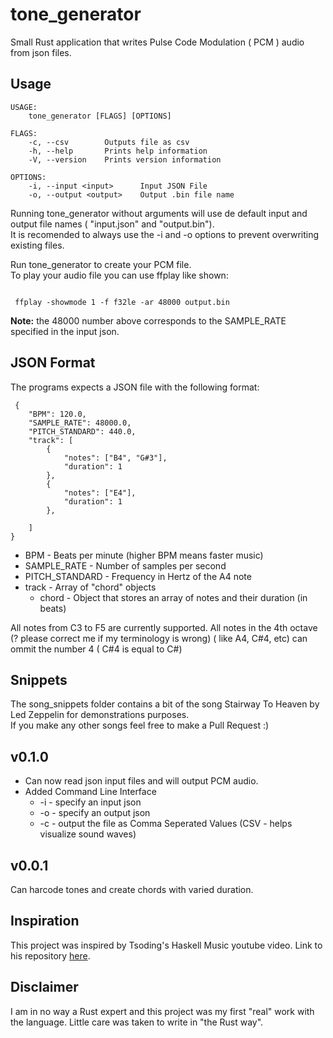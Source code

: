 # tone_generator
Small Rust application that writes Pulse Code Modulation ( PCM ) audio from json files.

## Usage

```
USAGE:
    tone_generator [FLAGS] [OPTIONS]

FLAGS:
    -c, --csv        Outputs file as csv
    -h, --help       Prints help information
    -V, --version    Prints version information

OPTIONS:
    -i, --input <input>      Input JSON File
    -o, --output <output>    Output .bin file name

```
Running tone_generator without arguments will use de default input and output file names ( "input.json" and "output.bin").  
It is recomended to always use the -i and -o options to prevent overwriting existing files.

Run tone_generator to create your PCM file.  
To play your audio file you can use ffplay like shown:
```

 ffplay -showmode 1 -f f32le -ar 48000 output.bin

```
**Note:** the 48000 number above corresponds to the SAMPLE_RATE specified in the input json.

## JSON Format
The programs expects a JSON file with the following format:

```
 {
    "BPM": 120.0,
    "SAMPLE_RATE": 48000.0,
    "PITCH_STANDARD": 440.0,
    "track": [
        {
            "notes": ["B4", "G#3"],
            "duration": 1
        },
        {
            "notes": ["E4"],
            "duration": 1
        },

    ]
}
```
- BPM - Beats per minute (higher BPM means faster music)
- SAMPLE_RATE - Number of samples per second
- PITCH_STANDARD - Frequency in Hertz of the A4 note
- track - Array of "chord" objects
  - chord - Object that stores an array of notes and their duration (in beats)

All notes from C3 to F5 are currently supported. All notes in the 4th octave (? please correct me if my terminology is wrong) ( like A4, C#4, etc) can ommit the number 4 ( C#4 is equal to C#)

## Snippets
The song_snippets folder contains a bit of the song Stairway To Heaven by Led Zeppelin for demonstrations purposes.  
If you make any other songs feel free to make a Pull Request :) 

## v0.1.0
- Can now read json input files and will output PCM audio.
- Added Command Line Interface
  - -i - specify an input json
  - -o - specify an output json
  - -c - output the file as Comma Seperated Values (CSV - helps visualize sound waves) 

## v0.0.1
Can harcode tones and create chords with varied duration.

## Inspiration
This project was inspired by Tsoding's Haskell Music youtube video. Link to his repository [here](https://github.com/tsoding/haskell-music).

## Disclaimer
I am in no way a Rust expert and this project was my first "real" work with the language. Little care was taken to write in "the Rust way".


